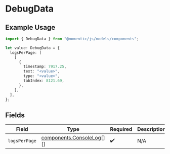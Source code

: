 # DebugData

## Example Usage

```typescript
import { DebugData } from "@momentic/js/models/components";

let value: DebugData = {
  logsPerPage: [
    [
      {
        timestamp: 7917.25,
        text: "<value>",
        type: "<value>",
        tabIndex: 8121.69,
      },
    ],
  ],
};
```

## Fields

| Field                                                              | Type                                                               | Required                                                           | Description                                                        |
| ------------------------------------------------------------------ | ------------------------------------------------------------------ | ------------------------------------------------------------------ | ------------------------------------------------------------------ |
| `logsPerPage`                                                      | [components.ConsoleLog](../../models/components/consolelog.md)[][] | :heavy_check_mark:                                                 | N/A                                                                |